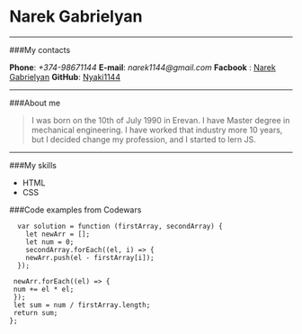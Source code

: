 # Narek Gabrielyan

---

###My contacts

**Phone**: _+374-98671144_
**E-mail**: _narek1144@gmail.com_
**Facbook** : [Narek Gabrielyan](https://www.facebook.com/narek.sirunyan.3)
**GitHub**: [Nyaki1144](https://github.com/Nyaki1144)

---

###About me

> I was born on the 10th of July 1990 in Erevan. I have Master degree in mechanical engineering. I have worked that industry more 10 years, but I decided change my profession, and I started to lern JS.

---

###My skills

- HTML
- CSS

###Code examples from Codewars

```
  var solution = function (firstArray, secondArray) {
    let newArr = [];
    let num = 0;
    secondArray.forEach((el, i) => {
    newArr.push(el - firstArray[i]);
  });

 newArr.forEach((el) => {
 num += el * el;
 });
 let sum = num / firstArray.length;
 return sum;
};
```
